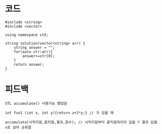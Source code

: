 # 코드

    #include <string>
    #include <vector>

    using namespace std;

    string solution(vector<string> arr) {
        string answer = "";
        for(auto str:arr){
            answer+=str[0];
        }
        return answer;
    }

# 피드백

    STL accumulate() 사용가능 했었음

    int fun1 (int x, int y){return x+2*y;} // 가 있을 때 

    accumulate(시작지점,끝지점,결과,함수); // 시작지점부터 끝지점까지의 값을 Y 결과 값을 x로 삼아 순회함

    